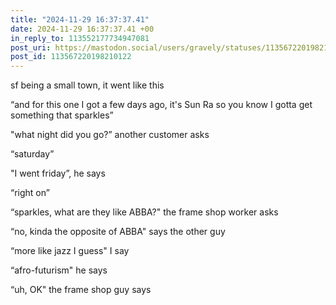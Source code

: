 ```yaml
---
title: "2024-11-29 16:37:37.41"
date: 2024-11-29 16:37:37.41 +00
in_reply_to: 113552177734947081
post_uri: https://mastodon.social/users/gravely/statuses/113567220198210122
post_id: 113567220198210122
---
```

sf being a small town, it went like this

“and for this one I got a few days ago, it's Sun Ra so you know I gotta get something that sparkles”

"what night did you go?” another customer asks

“saturday”

"I went friday”, he says

“right on”

“sparkles, what are they like ABBA?" the frame shop worker asks

“no, kinda the opposite of ABBA" says the other guy

“more like jazz I guess" I say

“afro-futurism" he says

“uh, OK" the frame shop guy says



